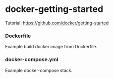 # docker-getting-started
Tutorial: https://github.com/docker/getting-started

### Dockerfile
Example build docker image from Dockerfile.

### docker-compose.yml
Example docker-compose stack.
